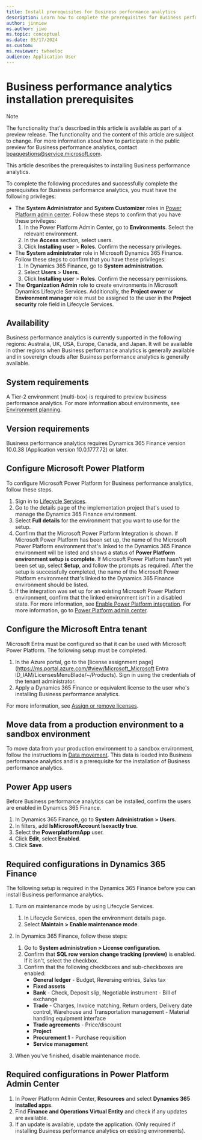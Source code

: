 ```yaml
---
title: Install prerequisites for Business performance analytics
description: Learn how to complete the prerequisites for Business performance analytics, including outlines on availability, and systema and version requirements.
author: jinniew
ms.author: jiwo
ms.topic: conceptual
ms.date: 05/17/2024
ms.custom:
ms.reviewer: twheeloc 
audience: Application User
---
```


# Business performance analytics installation prerequisites

> [!NOTE]
> The functionality that's described in this article is available as part of a preview release. The functionality and the content of this article are subject to change. For more information about how to participate in the public preview for Business performance analytics, contact <bpaquestions@service.microsoft.com>.

This article describes the prerequisites to installing Business performance analytics.

To complete the following procedures and successfully complete the prerequisites for Business performance analytics, you must have the following privileges:

- The **System Administrator** and **System Customizer** roles in [Power Platform admin center](https://admin.powerplatform.microsoft.com/).
  Follow these steps to confirm that you have these privileges:
  1. In the Power Platform Admin Center, go to **Environments**. Select the relevant environment.
  2. In the **Access** section, select users.
  3. Click **Installing user** > **Roles**. Confirm the necessary privileges.
- The **System administrator** role in Microsoft Dynamics 365 Finance.
  Follow these steps to confirm that you have these privileges:
  1. In Dynamics 365 Finance, go to **System administration**.
  2. Select **Users** > **Users**.
  3. Click **Installing user** > **Roles**. Confirm the necessary permissions.
- The **Organization Admin** role to create environments in Microsoft Dynamics Lifecycle Services. Additionally, the **Project owner** or **Environment manager** role must be assigned to the user in the **Project security** role field in Lifecycle Services.

## Availability
Business performance analytics is currently supported in the following regions: Australia, UK, USA, Europe, Canada, and Japan. It will be available in other regions when Business performance analytics is generally available and in sovereign clouds after Business performance analytics is generally available.

## System requirements
A Tier-2 environment (multi-box) is required to preview business performance analytics. For more information about environments, see [Environment planning](../../fin-ops-core/fin-ops/imp-lifecycle/environment-planning.md).

## Version requirements
Business performance analytics requires Dynamics 365 Finance version 10.0.38 (Application version 10.0.1777.72) or later.

## Configure Microsoft Power Platform

To configure Microsoft Power Platform for Business performance analytics, follow these steps.

1. Sign in to [Lifecycle Services](https://lcs.dynamics.com/).
2. Go to the details page of the implementation project that's used to manage the Dynamics 365 Finance environment.
3. Select **Full details** for the environment that you want to use for the setup.
4. Confirm that the Microsoft Power Platform Integration is shown. If Microsoft Power Platform has been set up, the name of the Microsoft Power Platform environment that's linked to the Dynamics 365 Finance environment will be listed and shows a status of **Power Platform environment setup is complete**. If Microsoft Power Platform hasn't yet been set up, select **Setup**, and follow the prompts as required. After the setup is successfully completed, the name of the Microsoft Power Platform environment that's linked to the Dynamics 365 Finance environment should be listed.
5. If the integration was set up for an existing Microsoft Power Platform environment, confirm that the linked environment isn't in a disabled state. For more information, see [Enable Power Platform integration](../../fin-ops-core/dev-itpro/power-platform/enable-power-platform-integration.md). For more information, go to [Power Platform admin center](https://admin.powerplatform.microsoft.com/).

## Configure the Microsoft Entra tenant

Microsoft Entra must be configured so that it can be used with Microsoft Power Platform. The following setup must be completed.

1. In the Azure portal, go to the [license assignment page](https://ms.portal.azure.com/#view/Microsoft_Microsoft Entra ID_IAM/LicensesMenuBlade/~/Products). Sign in using the credentials of the tenant administrator.
2. Apply a Dynamics 365 Finance or equivalent license to the user who's installing Business performance analytics.

For more information, see [Assign or remove licenses](/azure/active-directory/fundamentals/license-users-groups).

## Move data from a production environment to a sandbox environment

To move data from your production environment to a sandbox environment, follow the instructions in [Data movement](../../fin-ops-core/dev-itpro/database/dbmovement-operations.md). This data is loaded into Business performance analytics and is a prerequisite for the installation of Business performance analytics.

## Power App users 

Before Business performance analytics can be installed, confirm the users are enabled in Dynamics 365 Finance.

1. In Dynamics 365 Finance, go to **System Administration \> Users**.
2. In filters, add **IsMicrosoftAccount Isexactly true**.
3. Select the **PowerplatformApp** user. 
4. Click **Edit**, select **Enabled**.
5. Click **Save**.


## Required configurations in Dynamics 365 Finance

The following setup is required in the Dynamics 365 Finance before you can install Business performance analytics.

1. Turn on maintenance mode by using Lifecycle Services.

    1. In Lifecycle Services, open the environment details page.
    2. Select **Maintain \> Enable maintenance mode**.

2. In Dynamics 365 Finance, follow these steps:

    1. Go to **System administration \> License configuration**.
    2. Confirm that **SQL row version change tracking (preview)** is enabled. If it isn't, select the checkbox.
    3. Confirm that the following checkboxes and sub-checkboxes are enabled:
        - **General ledger** - Budget, Reversing entries, Sales tax
        - **Fixed assets**
        - **Bank** - Check, Deposit slip, Negotiable instrument - Bill of exchange
        - **Trade** - Charges, Invoice matching, Return orders, Delivery date control, Warehouse and Transportation management - Material handling equipment interface
        - **Trade agreements** - Price/discount
        - **Project**
        - **Procurement 1** - Purchase requisition
        - **Service management**
       
3. When you've finished, disable maintenance mode.

## Required configurations in Power Platform Admin Center

1. In Power Platform Admin Center, **Resources** and select **Dynamics 365 installed apps**. 
2. Find **Finance and Operations Virtual Entity** and check if any updates are available. 
3. If an update is available, update the application. (Only required if installing Business performance analytics on existing environments).

